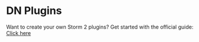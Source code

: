 # DN Plugins

Want to create your own Storm 2 plugins? Get started with the official guide: [Click here](https://github.com/stormsoftwarenet/storm2-example-plugin/wiki)
